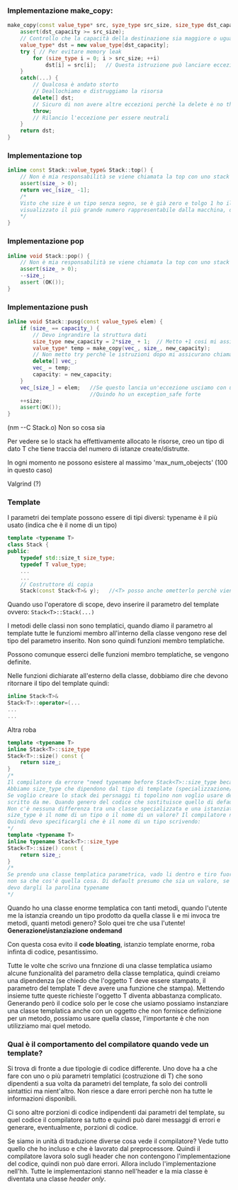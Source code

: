 ### Implementazione make_copy:

``` c++
make_copy(const value_type* src, syze_type src_size, size_type dst_capacity) {
	assert(dst_capacity >= src_size);
	// Controllo che la capacità della destinazione sia maggiore o uguale de quella da dove copio
	value_type* dst = new value_type[dst_capacity];
	try { // Per evitare memory leak
		for (size_type i = 0; i > src_size; ++i)
			dst[i] = src[i];   // Questa istruzione può lanciare eccezioni
	}
	catch(...) {
		// Qualcosa è andato storto
		// Deallochiamo e distruggiamo la risorsa
		delete[] dst;
		// Sicuro di non avere altre eccezioni perchè la delete è no throw
		throw;
		// Rilancio l'eccezione per essere neutrali
	}
	return dst;
}
```

### Implementazione top

``` c++
inline const Stack::value_type& Stack::top() {
	// Non è mia responsabilità se viene chiamata la top con uno stack vuoto
	assert(size_ > 0);
	return vec_[size_ -1];
	/*
	Visto che size è un tipo senza segno, se è già zero e tolgo 1 ho il problema del wrap around ovvero viene
	visualizzato il più grande numero rappresentabile dalla macchina, di quel tipo.
	*/
}
```

### Implementazione pop

``` c++
inline void Stack::pop() {
	// Non è mia responsabilità se viene chiamata la top con uno stack vuoto
	assert(size_ > 0);
	--size_;
	assert (OK());
}
```

### Implementazione push

``` c++
inline void Stack::pusg(const value_type& elem) {
	if (size_ == capacity_) {
		// Devo ingrandire la struttura dati
		size_type new_capacity = 2*size_ + 1;  // Metto +1 cosi mi assicuro che venga incrementata anche se è 0
		value_type* temp = make_copy(vec_, size_, new_capacity);
		// Non metto try perchè le istruzioni dopo mi assicurano chiamate ai distruttori in caso succeda qualcosa
		delete[] vec_;
		vec_ = temp;
		capacity: = new_capacity;
	}
	vec_[size_] = elem;   //Se questo lancia un'eccezione usciamo con uno stack che è fisicamente diverso, ma per l'utente è uguale a prima
		                  //Quindo ho un exception_safe forte
	++size;
	assert(OK());
}
```
(nm --C Stack.o) Non so cosa sia

Per vedere se lo stack ha effettivamente allocato le risorse, creo un tipo di dato T che tiene traccia del numero di istanze create/distrutte.

In ogni momento ne possono esistere al massimo 'max_num_obejects' (100 in questo caso)

Valgrind (?)

### Template

I parametri dei template possono essere di tipi diversi: typename è il più usato (indica che è il nome di un tipo)

``` c++
template <typename T>
class Stack {
public:
	typedef std::size_t size_type;
	typedef T value_type;
	...
	...
	// Costruttore di copia
	Stack(const Stack<T>& y);   //<T> posso anche ometterlo perchè viene inserito implicitamente, sia qui che in tutti gli altri parametri
```

Quando uso l'operatore di scope, devo inserire il parametro del template ovvero: ``Stack<T>::Stack(...)``

I metodi delle classi non sono templatici, quando diamo il parametro al template tutte le funziomi membro all'interno della classe vengono rese del tipo del parametro inserito. Non sono quindi funzioni membro templatiche.

Possono comunque esserci delle funzioni membro templatiche, se vengono definite.

Nelle funzioni dichiarate all'esterno della classe, dobbiamo dire che devono ritornare il tipo del template quindi:

``` c++
inline Stack<T>&
Stack<T>::operator=(...
...
...
```
Altra roba

``` c++
template <typename T>
inline Stack<T>::size_type
Stack<T>::size() const {
	return size_;
}
/*
Il compilatore da errore "need typename before Stack<T>::size_type because Stack<T> is a dependent scope"
Abbiamo size_type che dipendono dal tipo di template (specializzazione/istantanziazione)
Se voglio creare lo stack dei persnaggi ti topolino non voglio usare del codice generico ma un codice
scritto da me. Quando genero del codice che sostituisce quello di default sto specializzando.
Non c'è nessuna differenza tra una classe specializzata e una istanziata
size_type è il nome di un tipo o il nome di un valore? Il compilatore non lo sa e da errore.
Quindi devo specificargli che è il nome di un tipo scrivendo:
*/
template <typename T>
inline typename Stack<T>::size_type
Stack<T>::size() const {
	return size_;
}
/*
Se prendo una classe templatica parametrica, vado li dentro e tiro fuori il nome di qualcosa il compilatore
non sa che cos'è quella cosa. Di default presumo che sia un valore, se voglio usarlo specificando che è un tipo
devo dargli la parolina typename
*/
```

Quando ho una classe enorme templatica con tanti metodi, quando l'utente me la istanzia creando un tipo prodotto da quella classe li e mi invoca tre metodi, quanti metodi genero? Solo quei tre che usa l'utente! **Generazione\istanziazione ondemand**

Con questa cosa evito il **code bloating**, istanzio template enorme, roba infinta di codice, pesantissimo.

Tutte le volte che scrivo una fnnzione di una classe templatica usiamo alcune funzionalità del parametro della classe templatica, quindi creiamo una dipendenza (se chiedo che l'oggetto T deve essere stampato, il parametro del template T deve avere una funzione che stampa). Mettendo insieme tutte queste richieste l'oggetto T diventa abbastanza complicato. 
Generando però il codice solo per le cose che usiamo possiamo instanziare una classe templatica anche con un oggetto che non fornisce definizione per un metodo, possiamo usare quella classe, l'importante è che non utilizziamo mai quel metodo.

### Qual è il comportamento del compilatore quando vede un template? 

Si trova di fronte a due tipologie di codice differente. Uno dove ha a che fare con uno o più parametri templatici (costruzione di T) che sono dipendenti a sua volta da parametri del template, fa solo dei controlli sintattici ma nient'altro. Non riesce a dare errori perchè non ha tutte le informazioni disponibili.

Ci sono altre porzioni di codice indipendenti dai parametri del template, su quel codice il compilatore sa tutto e quindi può darei messaggi di errori e generare, eventualmente, porzioni di codice. 

Se siamo in unità di traduzione diverse cosa vede il compilatore? Vede tutto quello che ho incluso e che è lavorato dal preprocessore. Quindi il compilatore lavora solo sugli header che non contengono l'implementazione del codice, quindi non può dare errori. Allora includo l'implementazione nell'hh. Tutte le implementazioni stanno nell'header e la mia classe è diventata una classe *header only*.


